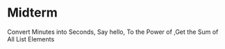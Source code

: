 # Midterm
Convert Minutes into Seconds, Say hello, To the Power of ,Get the Sum of All List Elements 
